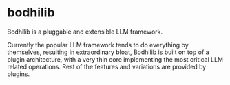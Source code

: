 # bodhilib

Bodhilib is a pluggable and extensible LLM framework.

Currently the popular LLM framework tends to do everything by themselves, resulting in extraordinary bloat,
Bodhilib is built on top of a plugin architecture, with a very thin core implementing the most
critical LLM related operations. Rest of the features and variations are provided by plugins.
